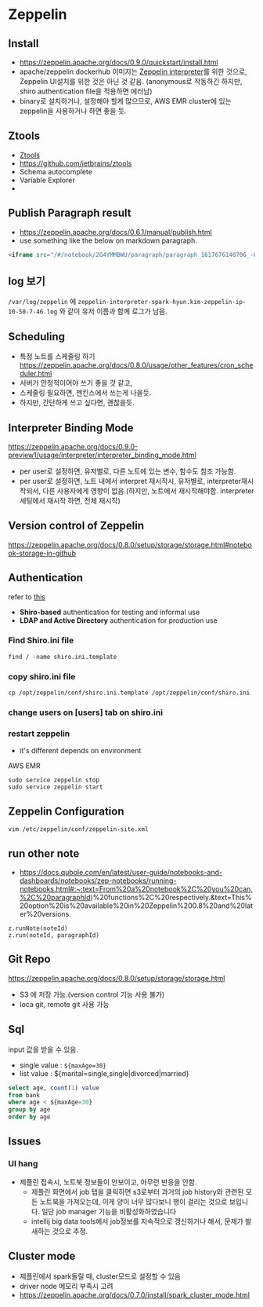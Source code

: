 # Zeppelin

## Install
- https://zeppelin.apache.org/docs/0.9.0/quickstart/install.html
- apache/zeppelin dockerhub 이미지는 [Zeppelin interpreter](https://zeppelin.apache.org/docs/0.9.0/quickstart/docker.html)를 위한 것으로, Zeppelin UI설치를 위한 것은 아닌 것 같음. (anonymous로 작동하긴 하지만, shiro authentication file을 적용하면 에러남)
- binary로 설치하거나, 설정해야 할게 많으므로, AWS EMR cluster에 있는 zeppelin을 사용하거나 하면 좋을 듯.

## Ztools
- [Ztools](https://blog.jetbrains.com/idea/2020/10/ztools-for-apache-zeppelin/)
- https://github.com/jetbrains/ztools
- Schema autocomplete
- Variable Explorer
-  

## Publish Paragraph result
- https://zeppelin.apache.org/docs/0.6.1/manual/publish.html
- use something like the below on markdown paragraph.
```html
<iframe src="/#/notebook/2G4YMMBWU/paragraph/paragraph_1617676140706_-858949505?asIframe" width="100%"></iframe>
```

## log 보기
`/var/log/zeppelin` 에 `zeppelin-interpreter-spark-hyun.kim-zeppelin-ip-10-50-7-46.log` 와 같이 유저 이름과 함께 로그가 남음.

## Scheduling
- 특정 노트를 스케줄링 하기
https://zeppelin.apache.org/docs/0.8.0/usage/other_features/cron_scheduler.html
- 서버가 안정적이어야 쓰기 좋을 것 같고,
- 스케줄링 필요하면, 젠킨스에서 쓰는게 나을듯.
- 하지만, 간단하게 쓰고 싶다면, 괜찮을듯.

## Interpreter Binding Mode
https://zeppelin.apache.org/docs/0.9.0-preview1/usage/interpreter/interpreter_binding_mode.html
- per user로 설정하면, 유저별로, 다른 노트에 있는 변수, 함수도 참조 가능함.
- per user로 설정하면, 노트 내에서 interpret 재시작시, 유저별로, interpreter재시작되서, 다른 사용자에게 영향이 없음.(하지만, 노트에서 재시작해야함. interpreter세팅에서 재시작 하면, 전체 재시작)

## Version control of Zeppelin
https://zeppelin.apache.org/docs/0.8.0/setup/storage/storage.html#notebook-storage-in-github

## Authentication
refer to [this](https://zeppelin.apache.org/docs/latest/setup/security/shiro_authentication.html#overview)

- **Shiro-based** authentication for testing and informal use
- **LDAP and Active Directory** authentication for production use

### Find Shiro.ini file
```
find / -name shiro.ini.template
```

### copy shiro.ini file
```shell
cp /opt/zeppelin/conf/shiro.ini.template /opt/zeppelin/conf/shiro.ini
```

### change users on [users] tab on shiro.ini

### restart zeppelin
- it's different depends on environment

AWS EMR
```shell
sudo service zeppelin stop
sudo service zeppelin start
```

## Zeppelin Configuration
```
vim /etc/zeppelin/conf/zeppelin-site.xml
```

## run other note
- https://docs.qubole.com/en/latest/user-guide/notebooks-and-dashboards/notebooks/zep-notebooks/running-notebooks.html#:~:text=From%20a%20notebook%2C%20you%20can,%2C%20paragraphId)%20functions%2C%20respectively.&text=This%20option%20is%20available%20in%20Zeppelin%200.8%20and%20later%20versions.
```
z.runNote(noteId)
z.run(noteId, paragraphId)
```

## Git Repo
https://zeppelin.apache.org/docs/0.8.0/setup/storage/storage.html
- S3 에 저장 가능.(version control 기능 사용 불가)
- loca git, remote git 사용 가능

## Sql
input 값을 받을 수 있음. 
- single value : `${maxAge=30}`
- list value : ${marital=single,single|divorced|married}
```sql
select age, count(1) value 
from bank 
where age < ${maxAge=30} 
group by age 
order by age
```

## Issues
### UI hang
- 제플린 접속시, 노트북 정보들이 안보이고, 아무런 반응을 안함.
    - 제플린 화면에서 job 탭을 클릭하면 s3로부터 과거의 job history와 관련된 모든 노트북을 가져오는데, 
      이게 양이 너무 많다보니 행이 걸리는 것으로 보입니다. 
      일단 job manager 기능을 비활성화하였습니다
    - intellij big data tools에서 job정보를 지속적으로 갱신하거나 해서, 문제가 발새하는 것으로 추정.


## Cluster mode
- 제플린에서 spark돌릴 때, cluster모드로 설정할 수 있음
- driver node 메모리 부족시 고려
- https://zeppelin.apache.org/docs/0.7.0/install/spark_cluster_mode.html